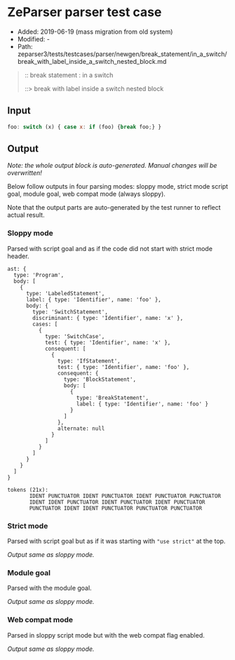 # ZeParser parser test case

- Added: 2019-06-19 (mass migration from old system)
- Modified: -
- Path: zeparser3/tests/testcases/parser/newgen/break_statement/in_a_switch/break_with_label_inside_a_switch_nested_block.md

> :: break statement : in a switch
>
> ::> break with label inside a switch nested block

## Input

`````js
foo: switch (x) { case x: if (foo) {break foo;} }
`````

## Output

_Note: the whole output block is auto-generated. Manual changes will be overwritten!_

Below follow outputs in four parsing modes: sloppy mode, strict mode script goal, module goal, web compat mode (always sloppy).

Note that the output parts are auto-generated by the test runner to reflect actual result.

### Sloppy mode

Parsed with script goal and as if the code did not start with strict mode header.

`````
ast: {
  type: 'Program',
  body: [
    {
      type: 'LabeledStatement',
      label: { type: 'Identifier', name: 'foo' },
      body: {
        type: 'SwitchStatement',
        discriminant: { type: 'Identifier', name: 'x' },
        cases: [
          {
            type: 'SwitchCase',
            test: { type: 'Identifier', name: 'x' },
            consequent: [
              {
                type: 'IfStatement',
                test: { type: 'Identifier', name: 'foo' },
                consequent: {
                  type: 'BlockStatement',
                  body: [
                    {
                      type: 'BreakStatement',
                      label: { type: 'Identifier', name: 'foo' }
                    }
                  ]
                },
                alternate: null
              }
            ]
          }
        ]
      }
    }
  ]
}

tokens (21x):
       IDENT PUNCTUATOR IDENT PUNCTUATOR IDENT PUNCTUATOR PUNCTUATOR
       IDENT IDENT PUNCTUATOR IDENT PUNCTUATOR IDENT PUNCTUATOR
       PUNCTUATOR IDENT IDENT PUNCTUATOR PUNCTUATOR PUNCTUATOR
`````

### Strict mode

Parsed with script goal but as if it was starting with `"use strict"` at the top.

_Output same as sloppy mode._

### Module goal

Parsed with the module goal.

_Output same as sloppy mode._

### Web compat mode

Parsed in sloppy script mode but with the web compat flag enabled.

_Output same as sloppy mode._
